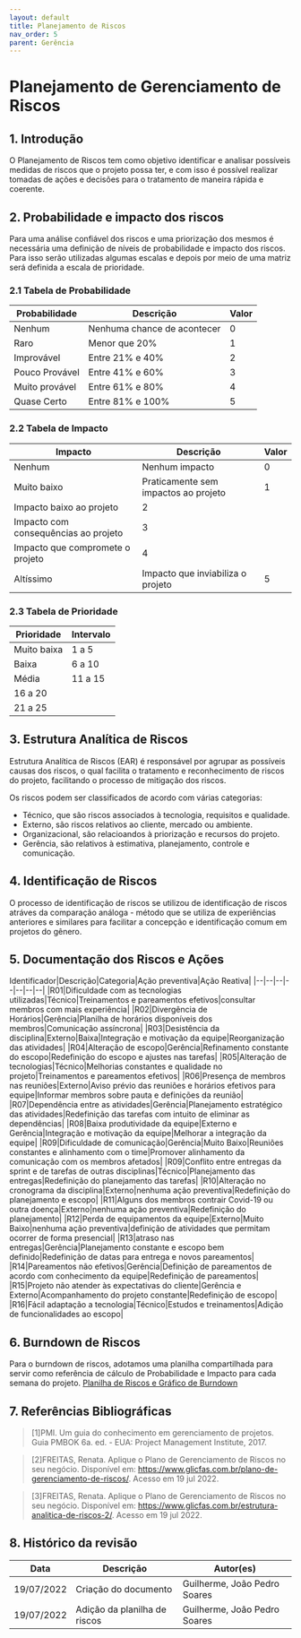 ```yaml
---
layout: default
title: Planejamento de Riscos
nav_order: 5
parent: Gerência
---
```

# Planejamento de Gerenciamento de Riscos

## 1. Introdução

O Planejamento de Riscos tem como objetivo identificar e analisar possíveis medidas de riscos que o projeto possa ter, e com isso é possível realizar tomadas de ações e decisões para o tratamento de maneira rápida e coerente.

## 2. Probabilidade e impacto dos riscos

Para uma análise confiável dos riscos e uma priorização dos mesmos é necessária uma definição de níveis de probabilidade e impacto dos riscos. Para isso serão utilizadas algumas escalas e depois por meio de uma matriz será definida a escala de prioridade.

### 2.1 Tabela de Probabilidade

|Probabilidade|Descrição|Valor|
|--|--|--|
|Nenhum|Nenhuma chance de acontecer|0|
|Raro|Menor que 20% |1|
|Improvável|Entre 21% e 40% |2|
|Pouco Provável|Entre 41% e 60% |3|
|Muito provável|Entre 61% e 80% |4|
|Quase Certo|Entre 81% e 100% |5|

### 2.2 Tabela de Impacto

|Impacto|Descrição|Valor|
|--|--|--|
|Nenhum|Nenhum impacto|0|
|Muito baixo|Praticamente sem impactos ao projeto|1|
|Impacto baixo ao projeto|2|
|Impacto com consequências ao projeto|3|
|Impacto que compromete o projeto|4|
|Altíssimo|Impacto que inviabiliza o projeto |5|

### 2.3 Tabela de Prioridade

|Prioridade|Intervalo|
|--|--|
|Muito baixa|1 a 5|
|Baixa|6 a 10|
|Média|11 a 15|
|16 a 20|
|21 a 25|

## 3. Estrutura Analítica de Riscos
Estrutura Analítica de Riscos (EAR) é responsável por agrupar as possíveis causas dos riscos, o qual facilita o tratamento e reconhecimento de riscos do projeto, facilitando o processo de mitigação dos riscos.

Os riscos podem ser classificados de acordo com várias categorias: 
 - Técnico, que são riscos associados à tecnologia, requisitos e qualidade. 
 - Externo, são riscos relativos ao cliente, mercado ou ambiente. 
 - Organizacional, são relacioandos à priorização e recursos do projeto. 
 - Gerência, são relativos à estimativa, planejamento, controle e comunicação.

## 4. Identificação de Riscos

O processo de identificação de riscos se utilizou de identificação de riscos atráves da comparação análoga - método que se utiliza de experiências anteriores e similares para facilitar a concepção e identificação comum em projetos do gênero.

## 5. Documentação dos Riscos e Ações

Identificador|Descrição|Categoria|Ação preventiva|Ação Reativa|
|--|--|--|--|--|--|--|
|R01|Dificuldade com as tecnologias utilizadas|Técnico|Treinamentos e pareamentos efetivos|consultar membros com mais experiência|
|R02|Divergência de Horários|Gerência|Planilha de horários disponíveis dos membros|Comunicação assíncrona|
|R03|Desistência da disciplina|Externo|Baixa|Integração e motivação da equipe|Reorganização das atividades|
|R04|Alteração de escopo|Gerência|Refinamento constante do escopo|Redefinição do escopo e ajustes nas tarefas|
|R05|Alteração de tecnologias|Técnico|Melhorias constantes e qualidade no projeto|Treinamentos e pareamentos efetivos|
|R06|Presença de membros nas reuniões|Externo|Aviso prévio das reuniões e horários efetivos para equipe|Informar membros sobre pauta e definições da reunião|
|R07|Dependência entre as atividades|Gerência|Planejamento estratégico das atividades|Redefinição das tarefas com intuito de eliminar as dependências|
|R08|Baixa produtividade da equipe|Externo e Gerência|Integração e motivação da equipe|Melhorar a integração da equipe|
|R09|Dificuldade de comunicação|Gerência|Muito Baixo|Reuniões constantes e alinhamento com o time|Promover alinhamento da comunicação com os membros afetados|
|R09|Conflito entre entregas da sprint e de tarefas de outras disciplinas|Técnico|Planejamento das entregas|Redefinição do planejamento das tarefas|
|R10|Alteração no cronograma da disciplina|Externo|nenhuma ação preventiva|Redefinição do planejamento e escopo|
|R11|Alguns dos membros contrair Covid-19 ou outra doença|Externo|nenhuma ação preventiva|Redefinição do planejamento|
|R12|Perda de equipamentos da equipe|Externo|Muito Baixo|nenhuma ação preventiva|definição de atividades que permitam ocorrer de forma presencial|
|R13|atraso nas entregas|Gerência|Planejamento constante e escopo bem definido|Redefinição de datas para entrega e novos pareamentos|
|R14|Pareamentos não efetivos|Gerência|Definição de pareamentos de acordo com conhecimento da equipe|Redefinição de pareamentos|
|R15|Projeto não atender às expectativas do cliente|Gerência e Externo|Acompanhamento do projeto constante|Redefinição de escopo|
|R16|Fácil adaptação a tecnologia|Técnico|Estudos e treinamentos|Adição de funcionalidades ao escopo|

## 6. Burndown de Riscos
Para o burndown de riscos, adotamos uma planilha compartilhada para servir como referência de cálculo de Probabilidade e Impacto para cada semana do projeto.
[Planilha de Riscos e Gráfico de Burndown](https://docs.google.com/spreadsheets/d/1yLIb87A7_r3_CbI1LmXKVhkj76d6BhBqsvmr8RVesmM/edit?usp=sharing)
## 7. Referências Bibliográficas
>[1]PMI. Um guia do conhecimento em gerenciamento de projetos. Guia PMBOK 6a. ed. - EUA: Project Management Institute, 2017.

>[2]FREITAS, Renata. Aplique o Plano de Gerenciamento de Riscos no seu negócio. Disponível em: https://www.glicfas.com.br/plano-de-gerenciamento-de-riscos/. Acesso em 19 jul 2022.

>[3]FREITAS, Renata. Aplique o Plano de Gerenciamento de Riscos no seu negócio. Disponível em: https://www.glicfas.com.br/estrutura-analitica-de-riscos-2/. Acesso em 19 jul 2022.
## 8. Histórico da revisão

|**Data**|**Descrição**|**Autor(es)**|
|--------|-------------|-------------|
|19/07/2022|Criação do documento| Guilherme, João Pedro Soares|
|19/07/2022|Adição da planilha de riscos| Guilherme, João Pedro Soares|

